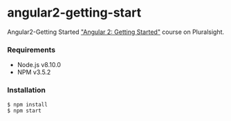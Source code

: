 # angular2-getting-start
Angular2-Getting Started
["Angular 2: Getting Started"](http://bit.ly/Angular2-GettingStarted) course on Pluralsight.

### Requirements
 - Node.js v8.10.0
 - NPM v3.5.2


### Installation
```sh
$ npm install
$ npm start
```
